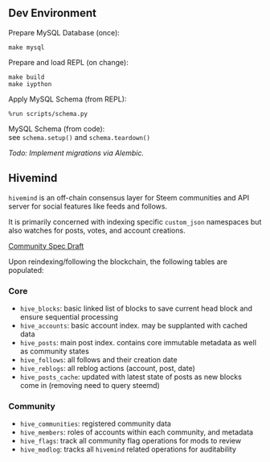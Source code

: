 ## Dev Environment

Prepare MySQL Database (once):
```
make mysql
```

Prepare and load REPL (on change):
```
make build
make iypthon
```

Apply MySQL Schema (from REPL):
```
%run scripts/schema.py
```

MySQL Schema (from code):  
see `schema.setup()` and `schema.teardown()`

*Todo: Implement migrations via Alembic.*

## Hivemind
`hivemind` is an off-chain consensus layer for Steem communities and API server for social features like feeds and follows.

It is primarily concerned with indexing specific `custom_json` namespaces but also watches for posts, votes, and account creations.

[Community Spec Draft](https://github.com/steemit/condenser/wiki/Community-Spec-%5BDRAFT%5D)


Upon reindexing/following the blockchain, the following tables are populated:

### Core

 - `hive_blocks`: basic linked list of blocks to save current head block and ensure sequential processing
 - `hive_accounts`: basic account index. may be supplanted with cached data
 - `hive_posts`: main post index. contains core immutable metadata as well as community states
 - `hive_follows`: all follows and their creation date
 - `hive_reblogs`: all reblog actions (account, post, date)
 - `hive_posts_cache`: updated with latest state of posts as new blocks come in (removing need to query steemd)

### Community

 - `hive_communities`: registered community data
 - `hive_members`: roles of accounts within each community, and metadata
 - `hive_flags`: track all community flag operations for mods to review
 - `hive_modlog`: tracks all `hivemind` related operations for auditability